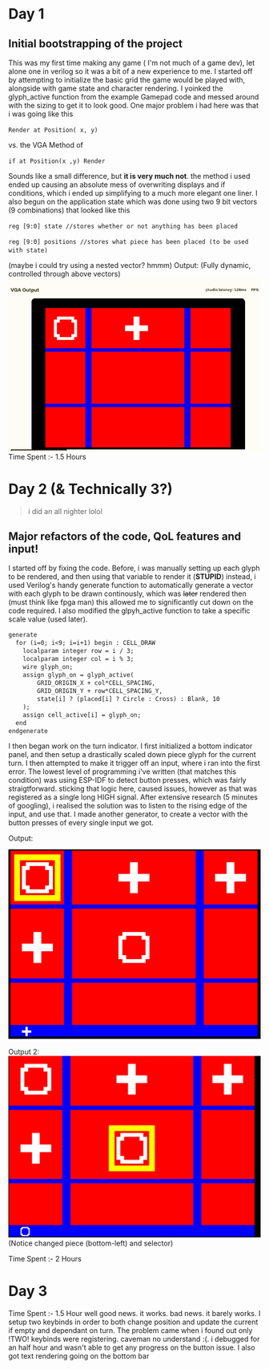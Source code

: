 # Day 1
## Initial bootstrapping of the project
This was my first time making any game ( I'm not much of a game dev), let alone one in verilog so it was a bit of a new experience to me. I started off by attempting to initialize the basic grid the game would be played with, alongside with game state and character rendering. I yoinked the glyph_active function from the example Gamepad code and messed around with the sizing to get it to look good. One major problem i had here was that i was going like this

`Render at Position( x, y)`

vs. the VGA Method of

`if at Position(x ,y) Render`

Sounds like a small difference, but **it is very much not**. the method i used ended up causing an absolute mess of overwriting displays and if conditions, which i ended up simplifying to a much more elegant one liner. I also begun on the application state which was done using two 9 bit vectors (9 combinations) that looked like this

`reg [9:0] state //stores whether or not anything has been placed`

`reg [9:0] positions //stores what piece has been placed (to be used with state)`

(maybe i could try using a nested vector? hmmm)
Output: (Fully dynamic, controlled through above vectors)
![Untitled.jpg](Untitled.jpg)
Time Spent :- 1.5 Hours

# Day 2 (& Technically 3?)
> i did an all nighter lolol
## Major refactors of the code, QoL features and input!
I started off by fixing the code. Before, i was manually setting up each glyph to be rendered, and then using that variable to render it
(**STUPID**)
instead, i used Verilog's handy generate function to automatically generate a vector with each glyph to be drawn continously, which was ~~later~~ rendered then (must think like fpga man)
this allowed me to significantly cut down on the code required. I also modified the glpyh_active function to take a specific scale value (used later).
````
generate
  for (i=0; i<9; i=i+1) begin : CELL_DRAW
    localparam integer row = i / 3;
    localparam integer col = i % 3;
    wire glyph_on;
    assign glyph_on = glyph_active(
        GRID_ORIGIN_X + col*CELL_SPACING,
        GRID_ORIGIN_Y + row*CELL_SPACING_Y,
        state[i] ? (placed[i] ? Circle : Cross) : Blank, 10
    );
    assign cell_active[i] = glyph_on;
  end
endgenerate
````
I then began work on the turn indicator. I first initialized a bottom indicator panel, and then setup a drastically scaled down 
piece glyph for the current turn. I then attempted to make it trigger off an input, where i ran into the first error.
The lowest level of programming i've written (that matches this condition) was using ESP-IDF to detect button presses, which was fairly straigtforward.
sticking that logic here, caused issues, however as that was registered as a single long HIGH signal. After extensive research (5 minutes of googling), i realised the solution was to 
listen to the rising edge of the input, and use that. I made another generator, to create a vector with the button presses of every single input we got.

Output:

![img.png](img.png)

Output 2:
![img_3.png](img_3.png)
(Notice changed piece (bottom-left) and selector)

Time Spent :- 2 Hours

# Day 3
Time Spent :- 1.5 Hour
well good news. it works. bad news. it barely works. I setup two keybinds in order to both change position and 
update the current if empty and dependant on turn. The problem came when i found out only !TWO! keybinds were registering.
caveman no understand :(. i debugged for an half hour and wasn't able to get any progress on the button issue. I also got text rendering going on the bottom bar    
